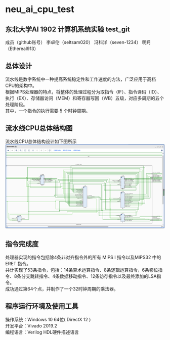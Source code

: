 # neu_ai_cpu_test
## 东北大学AI 1902  计算机系统实验  test_git
成员（github账号） 李卓伦（seltsam020） 冯科洋（seven-1234） 明月（Ethereal913）
##  总体设计
流水线是数字系统中一种提高系统稳定性和工作速度的方法，广泛应用于高档CPU的架构中。  
根据MIPS处理器的特点，将整体的处理过程分为取指令（IF）、指令译码（ID）、执行（EX）、存储器访问（MEM）和寄存器写回（WB）五级，对应多周期的五个处理阶段。  
其中，一个指令的执行需要 5 个时钟周期。  
## 流水线CPU总体结构图
流水线CPU总体结构设计如下图所示
![](https://github.com/seltsam020/neu_ai_cpu_test/blob/main/%E6%B5%81%E6%B0%B4%E7%BA%BFCPU%E6%80%BB%E4%BD%93%E7%BB%93%E6%9E%84%E5%9B%BE.png)
## 指令完成度
处理器实现的指令包括除4条非对齐指令外的所有 MIPS I 指令以及MIPS32 中的 ERET 指令。  
共计实现了53条指令，包括：14条算术运算指令、8条逻辑运算指令，6条移位指令、8条分支跳转指令、4条数据移动指令、12条访存指令以及最终添加的LSA指令。  
成功通过第64个点，并制作了一个32时钟周期的乘法器。
## 程序运行环境及使用工具
操作系统：Windows 10 64位( DirectX 12 )   
开发平台：Vivado 2019.2  
编程语言：Verilog HDL硬件描述语言
